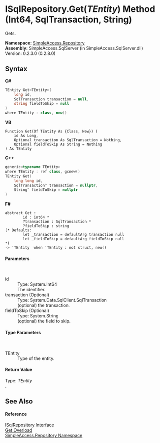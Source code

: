# ISqlRepository.Get(*TEntity*) Method (Int64, SqlTransaction, String)
 

Gets.

**Namespace:**&nbsp;<a href="41571b4f-ca9a-e902-c5ef-a7c14c631bb2">SimpleAccess.Repository</a><br />**Assembly:**&nbsp;SimpleAccess.SqlServer (in SimpleAccess.SqlServer.dll) Version: 0.2.3.0 (0.2.8.0)

## Syntax

**C#**<br />
``` C#
TEntity Get<TEntity>(
	long id,
	SqlTransaction transaction = null,
	string fieldToSkip = null
)
where TEntity : class, new()

```

**VB**<br />
``` VB
Function Get(Of TEntity As {Class, New}) ( 
	id As Long,
	Optional transaction As SqlTransaction = Nothing,
	Optional fieldToSkip As String = Nothing
) As TEntity
```

**C++**<br />
``` C++
generic<typename TEntity>
where TEntity : ref class, gcnew()
TEntity Get(
	long long id, 
	SqlTransaction^ transaction = nullptr, 
	String^ fieldToSkip = nullptr
)
```

**F#**<br />
``` F#
abstract Get : 
        id : int64 * 
        ?transaction : SqlTransaction * 
        ?fieldToSkip : string 
(* Defaults:
        let _transaction = defaultArg transaction null
        let _fieldToSkip = defaultArg fieldToSkip null
*)
-> 'TEntity  when 'TEntity : not struct, new()

```


#### Parameters
&nbsp;<dl><dt>id</dt><dd>Type: System.Int64<br />The identifier.</dd><dt>transaction (Optional)</dt><dd>Type: System.Data.SqlClient.SqlTransaction<br />(optional) the transaction.</dd><dt>fieldToSkip (Optional)</dt><dd>Type: System.String<br />(optional) the field to skip.</dd></dl>

#### Type Parameters
&nbsp;<dl><dt>TEntity</dt><dd>Type of the entity.</dd></dl>

#### Return Value
Type: *TEntity*<br />.

## See Also


#### Reference
<a href="f40c60f9-7bd9-9bed-0857-200cfb858bcb">ISqlRepository Interface</a><br /><a href="6da840c2-a3be-6759-3187-ea85c04a8778">Get Overload</a><br /><a href="41571b4f-ca9a-e902-c5ef-a7c14c631bb2">SimpleAccess.Repository Namespace</a><br />
